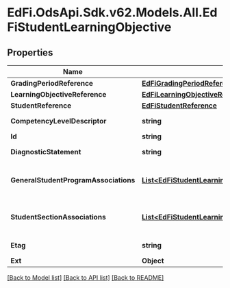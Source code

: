 # EdFi.OdsApi.Sdk.v62.Models.All.EdFiStudentLearningObjective

## Properties

Name | Type | Description | Notes
------------ | ------------- | ------------- | -------------
**GradingPeriodReference** | [**EdFiGradingPeriodReference**](EdFiGradingPeriodReference.md) |  | 
**LearningObjectiveReference** | [**EdFiLearningObjectiveReference**](EdFiLearningObjectiveReference.md) |  | 
**StudentReference** | [**EdFiStudentReference**](EdFiStudentReference.md) |  | 
**CompetencyLevelDescriptor** | **string** | The competency level assessed for the student for the referenced learning objective. | 
**Id** | **string** |  | [optional] 
**DiagnosticStatement** | **string** | A statement provided by the teacher that provides information in addition to the grade or assessment score. | [optional] 
**GeneralStudentProgramAssociations** | [**List&lt;EdFiStudentLearningObjectiveGeneralStudentProgramAssociation&gt;**](EdFiStudentLearningObjectiveGeneralStudentProgramAssociation.md) | An unordered collection of studentLearningObjectiveGeneralStudentProgramAssociations. Relates the Student and Program associated with the LearningObjective. | [optional] 
**StudentSectionAssociations** | [**List&lt;EdFiStudentLearningObjectiveStudentSectionAssociation&gt;**](EdFiStudentLearningObjectiveStudentSectionAssociation.md) | An unordered collection of studentLearningObjectiveStudentSectionAssociations. Relates the Student and Section associated with the LearningObjective. | [optional] 
**Etag** | **string** | A unique system-generated value that identifies the version of the resource. | [optional] 
**Ext** | **Object** | Extensions to the StudentLearningObjective entity. | [optional] 

[[Back to Model list]](../../README.md#documentation-for-models) [[Back to API list]](../../README.md#documentation-for-api-endpoints) [[Back to README]](../../README.md)


